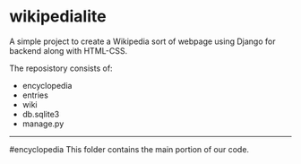 # wikipedialite
A simple project to create a Wikipedia sort of webpage using Django for backend along with HTML-CSS.
<p>
The reposistory consists of:<br>
  <ul>
    <li>encyclopedia</li>
    <li>entries</li>
    <li>wiki</li>
    <li>db.sqlite3</li>
    <li>manage.py</li>
  </ul>
 <hr>
 <p>
#encyclopedia
  This folder contains the main portion of our code.
